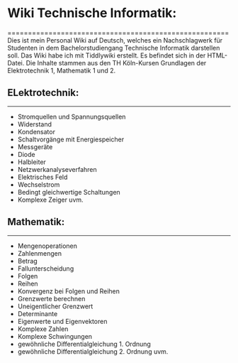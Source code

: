 # Wiki Technische Informatik:
======================================================
Dies ist mein Personal Wiki auf Deutsch, welches ein Nachschlagwerk für Studenten in dem Bachelorstudiengang Technische Informatik darstellen soll. Das Wiki habe ich mit Tiddlywiki erstellt. Es befindet sich in der HTML-Datei. Die Inhalte stammen aus den TH Köln-Kursen Grundlagen der Elektrotechnik 1, Mathematik 1 und 2.


## ELektrotechnik: 
-------
- Stromquellen und Spannungsquellen
- Widerstand
- Kondensator
- Schaltvorgänge mit Energiespeicher
- Messgeräte
- Diode
- Halbleiter
- Netzwerkanalyseverfahren
- Elektrisches Feld
- Wechselstrom
- Bedingt gleichwertige Schaltungen 
- Komplexe Zeiger
uvm.

## Mathematik:
-------
- Mengenoperationen
- Zahlenmengen
- Betrag
- Fallunterscheidung
- Folgen
- Reihen
- Konvergenz bei Folgen und Reihen
- Grenzwerte berechnen
- Uneigentlicher Grenzwert
- Determinante
- Eigenwerte und Eigenvektoren
- Komplexe Zahlen
- Komplexe Schwingungen
- gewöhnliche Differentialgleichung 1. Ordnung
- gewöhnliche Differentialgleichung 2. Ordnung
uvm. 